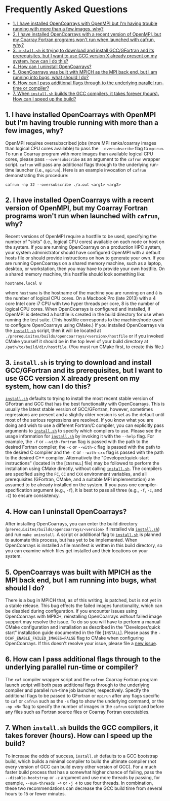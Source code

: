 Frequently Asked Questions
==========================

* [1. I have installed OpenCoarrays with OpenMPI but I'm having trouble running with more than a few images, why?]
* [2. I have installed OpenCoarrays with a recent version of OpenMPI, but my Coarray Fortran programs won't run when launched with cafrun, why?]
* [3. `install.sh` is trying to download and install GCC/GFortran and its prerequisites, but I want to use GCC version X already present on my system, how can I do this?]
* [4. How can I uninstall OpenCoarrays?]
* [5. OpenCoarrays was built with MPICH as the MPI back end, but I am running into bugs, what should I do?]
* [6. How can I pass additional flags through to the underlying parallel run-time or compiler?]
* [7. When `install.sh` builds the GCC compilers, it takes forever (hours).  How can I speed up the build?]

## 1. I have installed OpenCoarrays with OpenMPI but I'm having trouble running with more than a few images, why? ##

OpenMPI requires oversubscribed jobs (more MPI ranks/coarray
images than logical CPU cores available) to pass the
`--oversubscribe` flag to `mpirun`. To run a Coarray program with
more images than available logical CPU cores, please pass
`--oversubscribe` as an argument to the `cafrun` wrapper
script. `cafrun` will pass any additional flags through to the
underlying run-time launcher (i.e., `mpirun`). Here is an example
invocation of `cafrun` demonstrating this procedure:

```
cafrun -np 32 --oversubscribe ./a.out <arg1> <arg2>
```

## 2. I have installed OpenCoarrays with a recent version of OpenMPI, but my Coarray Fortran programs won't run when launched with `cafrun`, why? ##

Recent versions of OpenMPI require a hostfile to be used,
specifying the number of "slots" (i.e., logical CPU cores)
available on each node or host on the system. If you are running
OpenCoarrays on a production HPC system, your system
administrator should have configured OpenMPI with a default hosts
file or should provide instructions on how to generate your
own. If you are running OpenCoarrays on a shared memory machine,
such as a laptop, desktop, or workstation, then you may have to
provide your own hostfile. On a shared memory machine, this
hostfile should look something like:

```
hostname.local 8
```

where `hostname` is the hostname of the machine you are running on
and `8` is the number of logical CPU cores. On a Macbook Pro (late
2013) with a 4 core Intel core i7 CPU with two hyper threads per
core, 8 is the number of logical CPU cores. When OpenCoarrays is
configured and installed, if OpenMPI is detected a hostfile is
created in the build directory for use when running the test
suite. (This hostfile corresponds to the machine/node used to
configure OpenCoarrays using CMake.) If you installed OpenCoarrays
via the [`install.sh`] script, then it will be located at
`./prerequisites/builds/opencoarrays/<version>/hostfile` or if you
invoked CMake yourself it should be in the top level of your build
directory at `/path/to/build/dir/hostfile`. (You must run CMake
first, to create this file.)

## 3. `install.sh` is trying to download and install GCC/GFortran and its prerequisites, but I want to use GCC version X already present on my system, how can I do this? ##

[`install.sh`] defaults to trying to install the most recent stable
version of GFortran and GCC that has the best functionality with
OpenCoarrays. This is usually the latest stable version of
GCC/GFortran, however, sometimes regressions are present and a
slightly older version is set as the default until most of the serious
regressions are resolved. If you know what you are doing and wish to
use a different Fortran/C compiler, you can explicitly pass arguments
to [`install.sh`] to specify which compilers to use. Please see the
usage information for [`install.sh`] by invoking it with the `--help`
flag. For example, the `-f` or `--with-fortran` flag is passed with
the path to the desired Fortran compiler, the `-c` or `--with-c` flag
is passed with the path to the desired C compiler and the `-C` or
`--with-cxx` flag is passed with the path to the desired C++
compiler. Alternatively the "Developer/quick-start instructions"
(located in the [`INSTALL`] file) may be followed to perform the
installation using CMake directly, without calling [`install.sh`]. The
compilers are specified using the `FC`, `CC` and `CXX` environment
variables, and all prerequisites (GFortran, CMake, and a suitable MPI
implementation) are assumed to be already installed on the system. If
you pass one compiler-specification argument (e.g., `-f`), it is best
to pass all three (e.g., `-f`, `-c`, and `-C`) to ensure consistency.

## 4. How can I uninstall OpenCoarrays? ##

After installing OpenCoarrays, you can enter the build directory
(`prerequisites/builds/opencoarrays/<version>` if installed via
[`install.sh`]) and run `make uninstall`. A script or additional flag
to [`install.sh`] is planned to automate this process, but has yet to
be implemented. When OpenCoarrays is installed a file manifest is
written in this build directory, so you can examine which files get
installed and their locations on your system.

## 5. OpenCoarrays was built with MPICH as the MPI back end, but I am running into bugs, what should I do? ##

There is a bug in MPICH that, as of this writing, is patched, but is
not yet in a stable release. This bug effects the failed images
functionality, which can be disabled during configuration. If you
encounter issues using OpenCoarrays with MPICH, reinstalling
OpenCoarrays _without_ failed image support may resolve the issue. To
do so you will have to perform a manual CMake configuration and
installation as described in the "Developer/quick start" installation
guide documented in the file [`INSTALL`]. Please pass the
`-DCAF_ENABLE_FAILED_IMAGES=FALSE` flag to CMake when configuring
OpenCoarrays. If this doesn't resolve your issue, please file a
[new issue].

## 6. How can I pass additional flags through to the underlying parallel run-time or compiler? ##

The `caf` compiler wrapper script and the `cafrun` Coarray Fortran
program launch script will both pass additional flags through to
the underlying compiler and parallel run-time job launcher,
respectively. Specify the additional flags to be passed to
GFortran or `mpirun` after any flags specific to `caf` or `cafrun`
such as the `-s` flag to show the underlying command, or the `-np <N>`
flag to specify the number of images in the `cafrun` script and before
any files such as Fortran source files or Coarray Fortran executables.

## 7. When `install.sh` builds the GCC compilers, it takes forever (hours).  How can I speed up the build? ##

To increase the odds of success, `install.sh` defaults to a GCC
bootstrap build, which builds a minimal compiler to build the ultimate
compiler (not every version of GCC can build every other version of
GCC).  For a much faster build process that has a somewhat higher
chance of failing, pass the `--disable-bootstrap` or `-z` argument and
use more threads by passing, for example, `--num-threads -4` or `-j 4`
to use four threads.  In combination, these two recommendations can
decrease the GCC build time from several hours to 15 or fewer minutes.


[`install.sh`]: https://github.com/sourceryinstitute/OpenCoarrays/blob/master/install.sh
[`INSTALL']: https://github.com/sourceryinstitute/OpenCoarrays/blob/master/INSTALL
[new issue]: https://github.com/sourceryinstitute/OpenCoarrays/issues/new

[TOC links]: #
[1. I have installed OpenCoarrays with OpenMPI but I'm having trouble running with more than a few images, why?]: #1-i-have-installed-opencoarrays-with-openmpi-but-im-having-trouble-running-with-more-than-a-few-images-why
[2. I have installed OpenCoarrays with a recent version of OpenMPI, but my Coarray Fortran programs won't run when launched with cafrun, why?]: #2-i-have-installed-opencoarrays-with-a-recent-version-of-openmpi-but-my-coarray-fortran-programs-wont-run-when-launched-with-cafrun-why
[3. `install.sh` is trying to download and install GCC/GFortran and its prerequisites, but I want to use GCC version X already present on my system, how can I do this?]: #3-installsh-is-trying-to-download-and-install-gccgfortran-and-its-prerequisites-but-i-want-to-use-gcc-version-x-already-present-on-my-system-how-can-i-do-this
[4. How can I uninstall OpenCoarrays?]: #4-how-can-i-uninstall-opencoarrays
[5. OpenCoarrays was built with MPICH as the MPI back end, but I am running into bugs, what should I do?]: #5-opencoarrays-was-built-with-mpich-as-the-mpi-back-end-but-i-am-running-into-bugs-what-should-i-do
[6. How can I pass additional flags through to the underlying parallel run-time or compiler?]: #6-how-can-i-pass-additional-flags-through-to-the-underlying-parallel-run-time-or-compiler
[7. When `install.sh` builds the GCC compilers, it takes forever (hours).  How can I speed up the build?]: #7-when-installsh-builds-the-gcc-compilers-it-takes-forever-hours--how-can-i-speed-up-the-build
